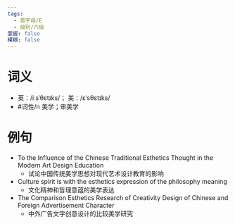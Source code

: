 ```yaml
---
tags:
  - 首字母/E
  - 级别/六级
掌握: false
模糊: false
---
```

# 词义
- 英：/iːsˈθɛtɪks/； 美：/ɛˈsθɛtɪks/
- #词性/n  美学；审美学
# 例句
- To the Influence of the Chinese Traditional Esthetics Thought in the Modern Art Design Education
	- 试论中国传统美学思想对现代艺术设计教育的影响
- Culture spirit is with the esthetics expression of the philosophy meaning
	- 文化精神和哲理意蕴的美学表达
- The Comparison Esthetics Research of Creativity Design of Chinese and Foreign Advertisement Character
	- 中外广告文字创意设计的比较美学研究
